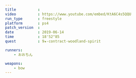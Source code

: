 ```yaml
---
title          :
video          : https://www.youtube.com/embed/KtA6C4s5QQU
run_type       : freestyle
platform       : ps4
patch_version  : 
date           : 2019-06-14
time           : 18'52"85
quest          : 9★-contract-woodland-spirit

runners:
    - おおちん

weapons:
    - bow
---
```

